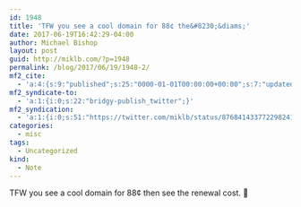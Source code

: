 ```yaml
---
id: 1948
title: 'TFW you see a cool domain for 88¢ the&#8230;&diams;'
date: 2017-06-19T16:42:29-04:00
author: Michael Bishop
layout: post
guid: http://miklb.com/?p=1948
permalink: /blog/2017/06/19/1948-2/
mf2_cite:
  - 'a:4:{s:9:"published";s:25:"0000-01-01T00:00:00+00:00";s:7:"updated";s:25:"0000-01-01T00:00:00+00:00";s:8:"category";a:1:{i:0;s:0:"";}s:6:"author";a:0:{}}'
mf2_syndicate-to:
  - 'a:1:{i:0;s:22:"bridgy-publish_twitter";}'
mf2_syndication:
  - 'a:1:{i:0;s:51:"https://twitter.com/miklb/status/876841433772298241";}'
categories:
  - misc
tags:
  - Uncategorized
kind:
  - Note
---
```

TFW you see a cool domain for 88¢ then see the renewal cost. 👀